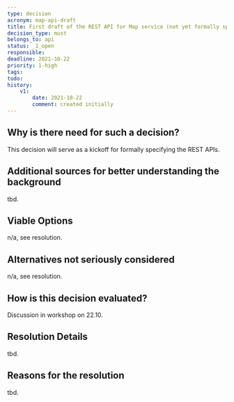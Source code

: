 ```yaml
---
type: decision
acronym: map-api-draft
title: First draft of the REST API for Map service (not yet formally specified)
decision_type: must
belongs_to: api
status: _1_open
responsible: 
deadline: 2021-10-22
priority: 1-high
tags: 
todo:
history:
    v1:
        date: 2021-10-22
        comment: created initially
---
```


## Why is there need for such a decision?

This decision will serve as a kickoff for formally specifying the REST APIs.

## Additional sources for better understanding the background

tbd.

## Viable Options

n/a, see resolution.

## Alternatives not seriously considered

n/a, see resolution.

## How is this decision evaluated?

Discussion in workshop on 22.10.

## Resolution Details

tbd.

## Reasons for the resolution

tbd.
